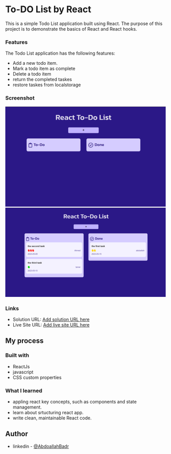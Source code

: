 # To-DO List by React 

This is a simple Todo List application built using React. The purpose of this project is to demonstrate the basics of React and React hooks.


### Features
The Todo List application has the following features:

- Add a new todo item.
- Mark a todo item as complete
- Delete a todo item
- return the completed taskes
- restore taskes from localstorage

### Screenshot

![](./assets/screenshots/one.png)
![](./assets/screenshots/all.png)


### Links

- Solution URL: [Add solution URL here](https://github.com/Abdoallah-Badr/todo-list_react)
- Live Site URL: [Add live site URL here](https://todo-list-react-badr.vercel.app/)

## My process

### Built with

- ReactJs 
- javascript
- CSS custom properties


### What I learned

-  appling react key concepts, such as components and state management.
- learn about srtucturing react app.
- write clean, maintainable React code.


## Author
- linkedin - [@AbdoallahBadr](https://www.linkedin.com/in/abdoallah-badr-5b2bb1250/)
